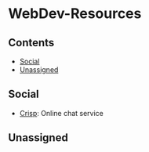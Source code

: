 # WebDev-Resources

## Contents

- [Social](#social)
- [Unassigned](#unassigned)

## Social
* [Crisp](https://github.com/crisp-im?language=javascript): Online chat service

## Unassigned
